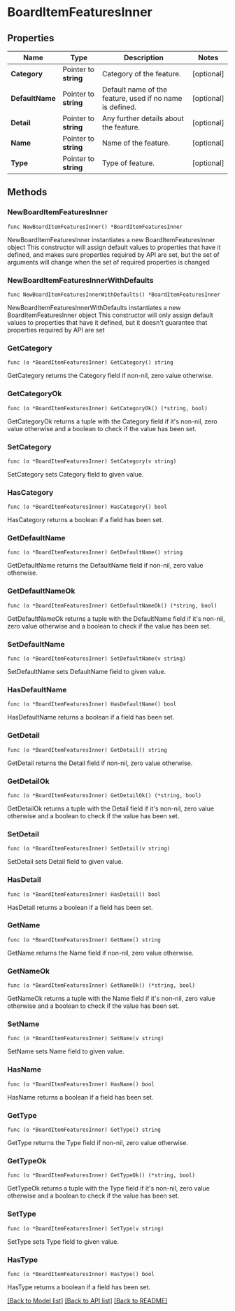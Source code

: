# BoardItemFeaturesInner

## Properties

Name | Type | Description | Notes
------------ | ------------- | ------------- | -------------
**Category** | Pointer to **string** | Category of the feature. | [optional] 
**DefaultName** | Pointer to **string** | Default name of the feature, used if no name is defined. | [optional] 
**Detail** | Pointer to **string** | Any further details about the feature. | [optional] 
**Name** | Pointer to **string** | Name of the feature. | [optional] 
**Type** | Pointer to **string** | Type of feature. | [optional] 

## Methods

### NewBoardItemFeaturesInner

`func NewBoardItemFeaturesInner() *BoardItemFeaturesInner`

NewBoardItemFeaturesInner instantiates a new BoardItemFeaturesInner object
This constructor will assign default values to properties that have it defined,
and makes sure properties required by API are set, but the set of arguments
will change when the set of required properties is changed

### NewBoardItemFeaturesInnerWithDefaults

`func NewBoardItemFeaturesInnerWithDefaults() *BoardItemFeaturesInner`

NewBoardItemFeaturesInnerWithDefaults instantiates a new BoardItemFeaturesInner object
This constructor will only assign default values to properties that have it defined,
but it doesn't guarantee that properties required by API are set

### GetCategory

`func (o *BoardItemFeaturesInner) GetCategory() string`

GetCategory returns the Category field if non-nil, zero value otherwise.

### GetCategoryOk

`func (o *BoardItemFeaturesInner) GetCategoryOk() (*string, bool)`

GetCategoryOk returns a tuple with the Category field if it's non-nil, zero value otherwise
and a boolean to check if the value has been set.

### SetCategory

`func (o *BoardItemFeaturesInner) SetCategory(v string)`

SetCategory sets Category field to given value.

### HasCategory

`func (o *BoardItemFeaturesInner) HasCategory() bool`

HasCategory returns a boolean if a field has been set.

### GetDefaultName

`func (o *BoardItemFeaturesInner) GetDefaultName() string`

GetDefaultName returns the DefaultName field if non-nil, zero value otherwise.

### GetDefaultNameOk

`func (o *BoardItemFeaturesInner) GetDefaultNameOk() (*string, bool)`

GetDefaultNameOk returns a tuple with the DefaultName field if it's non-nil, zero value otherwise
and a boolean to check if the value has been set.

### SetDefaultName

`func (o *BoardItemFeaturesInner) SetDefaultName(v string)`

SetDefaultName sets DefaultName field to given value.

### HasDefaultName

`func (o *BoardItemFeaturesInner) HasDefaultName() bool`

HasDefaultName returns a boolean if a field has been set.

### GetDetail

`func (o *BoardItemFeaturesInner) GetDetail() string`

GetDetail returns the Detail field if non-nil, zero value otherwise.

### GetDetailOk

`func (o *BoardItemFeaturesInner) GetDetailOk() (*string, bool)`

GetDetailOk returns a tuple with the Detail field if it's non-nil, zero value otherwise
and a boolean to check if the value has been set.

### SetDetail

`func (o *BoardItemFeaturesInner) SetDetail(v string)`

SetDetail sets Detail field to given value.

### HasDetail

`func (o *BoardItemFeaturesInner) HasDetail() bool`

HasDetail returns a boolean if a field has been set.

### GetName

`func (o *BoardItemFeaturesInner) GetName() string`

GetName returns the Name field if non-nil, zero value otherwise.

### GetNameOk

`func (o *BoardItemFeaturesInner) GetNameOk() (*string, bool)`

GetNameOk returns a tuple with the Name field if it's non-nil, zero value otherwise
and a boolean to check if the value has been set.

### SetName

`func (o *BoardItemFeaturesInner) SetName(v string)`

SetName sets Name field to given value.

### HasName

`func (o *BoardItemFeaturesInner) HasName() bool`

HasName returns a boolean if a field has been set.

### GetType

`func (o *BoardItemFeaturesInner) GetType() string`

GetType returns the Type field if non-nil, zero value otherwise.

### GetTypeOk

`func (o *BoardItemFeaturesInner) GetTypeOk() (*string, bool)`

GetTypeOk returns a tuple with the Type field if it's non-nil, zero value otherwise
and a boolean to check if the value has been set.

### SetType

`func (o *BoardItemFeaturesInner) SetType(v string)`

SetType sets Type field to given value.

### HasType

`func (o *BoardItemFeaturesInner) HasType() bool`

HasType returns a boolean if a field has been set.


[[Back to Model list]](../README.md#documentation-for-models) [[Back to API list]](../README.md#documentation-for-api-endpoints) [[Back to README]](../README.md)


